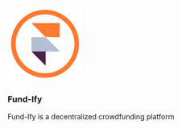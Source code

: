 ![Fund-Ify Logo](./src/assets/FavIcon.png) 
### Fund-Ify
Fund-Ify is a decentralized crowdfunding platform
